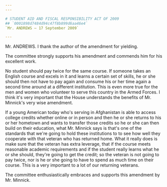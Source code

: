 ```yaml
---
---

# STUDENT AID AND FISCAL RESPONSIBILITY ACT OF 2009
## `0001898d7484d94c47f8b899d6aa46e4`
`Mr. ANDREWS — 17 September 2009`

---
```



Mr. ANDREWS. I thank the author of the amendment for yielding.

The committee strongly supports his amendment and commends him for 
his excellent work.

No student should pay twice for the same course. If someone takes an 
English course and excels in it and learns a certain set of skills, he 
or she should then not have to pay again and consume his or her time 
again a second time around at a different institution. This is even 
more true for the men and women who volunteer to serve this country in 
the Armed Forces. I think it's very important that the House 
understands the benefits of Mr. Minnick's very wise amendment.

If a young American today who's serving in Afghanistan is able to 
access college credits whether online or in person and then he or she 
returns to his or her hometown and wants to transfer those credits so 
he or she can then build on their education, what Mr. Minnick says is 
that's one of the standards that we're going to hold these institutions 
to to see how well they cooperate with that veteran who has returned 
home. What it really does is make sure that the veteran has extra 
leverage, that if the course meets reasonable academic requirements and 
if the student really learns what he or she should, they're going to 
get the credit; so the veteran is not going to pay twice, nor is he or 
she going to have to spend as much time on their course. This is a very 
important to a lot of our returning veterans.

The committee enthusiastically embraces and supports this amendment 
by Mr. Minnick.